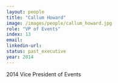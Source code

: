 ```yaml
---
layout: people
title: "Callum Howard"
image: /images/people/callum_howard.jpg
role: "VP of Events"
index: 13
email:
linkedin-url:
status: past_executive
year: 2014
---
```

2014 Vice President of Events

